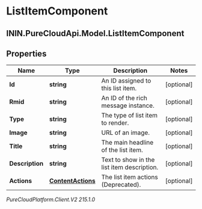 # ListItemComponent

## ININ.PureCloudApi.Model.ListItemComponent

## Properties

|Name | Type | Description | Notes|
|------------ | ------------- | ------------- | -------------|
| **Id** | **string** | An ID assigned to this list item. | [optional] |
| **Rmid** | **string** | An ID of the rich message instance. | [optional] |
| **Type** | **string** | The type of list item to render. | [optional] |
| **Image** | **string** | URL of an image. | [optional] |
| **Title** | **string** | The main headline of the list item. | [optional] |
| **Description** | **string** | Text to show in the list item description. | [optional] |
| **Actions** | [**ContentActions**](ContentActions) | The list item actions (Deprecated). | [optional] |



_PureCloudPlatform.Client.V2 215.1.0_
